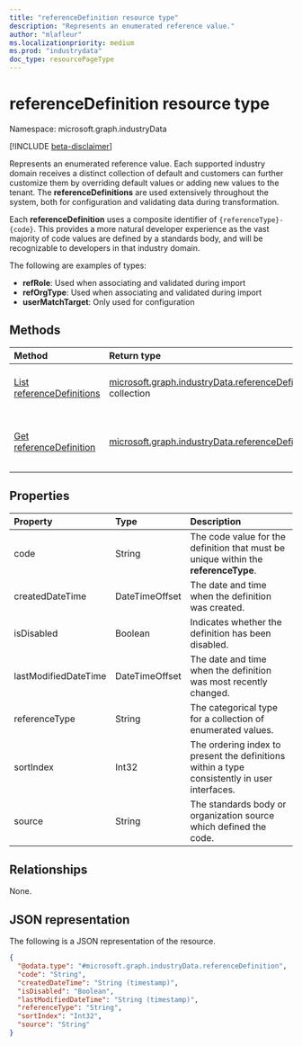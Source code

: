 ```yaml
---
title: "referenceDefinition resource type"
description: "Represents an enumerated reference value."
author: "mlafleur"
ms.localizationpriority: medium
ms.prod: "industrydata"
doc_type: resourcePageType
---
```


# referenceDefinition resource type

Namespace: microsoft.graph.industryData

[!INCLUDE [beta-disclaimer](../../includes/beta-disclaimer.md)]

Represents an enumerated reference value. Each supported industry domain receives a distinct collection of default and customers can further customize them by overriding default values or adding new values to the tenant. The **referenceDefinitions** are used extensively throughout the system, both for configuration and validating data during transformation.

Each **referenceDefinition** uses a composite identifier of `{referenceType}-{code}`. This provides a more natural developer experience as the vast majority of code values are defined by a standards body, and will be recognizable to developers in that industry domain.

The following are examples of types:

- **refRole**: Used when associating and validated during import
- **refOrgType**: Used when associating and validated during import
- **userMatchTarget**: Only used for configuration

## Methods

| Method                                                                                         | Return type                                                                                                     | Description                                                                                                                |
| :--------------------------------------------------------------------------------------------- | :-------------------------------------------------------------------------------------------------------------- | :------------------------------------------------------------------------------------------------------------------------- |
| [List referenceDefinitions](../api/industrydata-industrydataroot-list-referencedefinitions.md) | [microsoft.graph.industryData.referenceDefinition](industrydata-referencedefinition.md) collection | Get a list of the [referenceDefinition](industrydata-referencedefinition.md) objects and their properties.    |
| [Get referenceDefinition](../api/industrydata-referencedefinition-get.md)                      | [microsoft.graph.industryData.referenceDefinition](industrydata-referencedefinition.md)            | Read the properties and relationships of a [referenceDefinition](industrydata-referencedefinition.md) object. |

## Properties

| Property             | Type           | Description                                                                                  |
| :------------------- | :------------- | :------------------------------------------------------------------------------------------- |
| code                 | String         | The code value for the definition that must be unique within the **referenceType**.          |
| createdDateTime      | DateTimeOffset | The date and time when the definition was created.                                           |
| isDisabled           | Boolean        | Indicates whether the definition has been disabled.                                          |
| lastModifiedDateTime | DateTimeOffset | The date and time when the definition was most recently changed.                             |
| referenceType        | String         | The categorical type for a collection of enumerated values.                                  |
| sortIndex            | Int32          | The ordering index to present the definitions within a type consistently in user interfaces. |
| source               | String         | The standards body or organization source which defined the code.                            |

## Relationships

None.

## JSON representation

The following is a JSON representation of the resource.

<!-- {
  "blockType": "resource",
  "keyProperty": "id",
  "@odata.type": "microsoft.graph.industryData.referenceDefinition",
  "openType": false
}
-->

```json
{
  "@odata.type": "#microsoft.graph.industryData.referenceDefinition",
  "code": "String",
  "createdDateTime": "String (timestamp)",
  "isDisabled": "Boolean",
  "lastModifiedDateTime": "String (timestamp)",
  "referenceType": "String",
  "sortIndex": "Int32",
  "source": "String"
}
```
